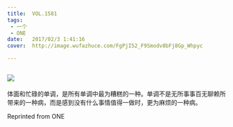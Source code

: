 ```yaml
---
title:	VOL.1581
tags:
 - 一个
 - ONE
date:	2017/02/3 1:41:16
cover:	http://image.wufazhuce.com/FgPjI52_F9Smodv8bFj8Gp_Whpyc

---
```

![](http://image.wufazhuce.com/FgPjI52_F9Smodv8bFj8Gp_Whpyc)
---

体面和忙碌的单调，是所有单调中最为糟糕的一种。单调不是无所事事百无聊赖所带来的一种病，而是感到没有什么事情值得一做时，更为麻烦的一种病。
 
Reprinted from ONE
